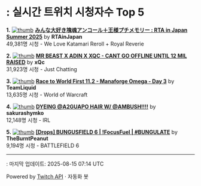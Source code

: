 # : 실시간 트위치 시청자수 Top 5

**1.** [![thumb](https://static-cdn.jtvnw.net/previews-ttv/live_user_rtainjapan-320x180.jpg)](https://twitch.tv/RTAinJapan)
**[みんな大好き塊魂アンコール＋王様プチメモリー : RTA in Japan Summer 2025](https://twitch.tv/RTAinJapan)** by **RTAinJapan**<br>49,381명 시청  - We Love Katamari Reroll + Royal Reverie

**2.** [![thumb](https://static-cdn.jtvnw.net/previews-ttv/live_user_xqc-320x180.jpg)](https://twitch.tv/xQc)
**[MR BEAST X ADIN X XQC - CANT GO OFFLINE UNTIL 12 MIL RAISED](https://twitch.tv/xQc)** by **xQc**<br>31,923명 시청  - Just Chatting

**3.** [![thumb](https://static-cdn.jtvnw.net/previews-ttv/live_user_teamliquid-320x180.jpg)](https://twitch.tv/TeamLiquid)
**[Race to World First 11.2 - Manaforge Omega - Day 3](https://twitch.tv/TeamLiquid)** by **TeamLiquid**<br>13,635명 시청  - World of Warcraft

**4.** [![thumb](https://static-cdn.jtvnw.net/previews-ttv/live_user_sakurashymko-320x180.jpg)](https://twitch.tv/sakurashymko)
**[DYEING @A2GUAPO HAIR W/ @AMBUSH!!!!](https://twitch.tv/sakurashymko)** by **sakurashymko**<br>12,148명 시청  - IRL

**5.** [![thumb](https://static-cdn.jtvnw.net/previews-ttv/live_user_theburntpeanut-320x180.jpg)](https://twitch.tv/TheBurntPeanut)
**[[Drops] BUNGUSFIELD 6 | !FocusFuel | #BUNGULATE](https://twitch.tv/TheBurntPeanut)** by **TheBurntPeanut**<br>9,194명 시청  - BATTLEFIELD 6


---
: 마지막 업데이트: 2025-08-15 07:14 UTC

Powered by [Twitch API](https://dev.twitch.tv/docs/api/reference) · 자동화 봇